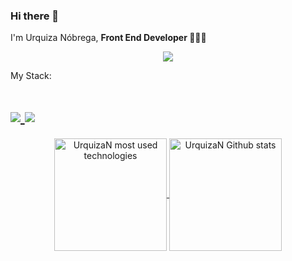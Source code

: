 ### Hi there 👋

<!--
**UrquizaN/UrquizaN** is a ✨ _special_ ✨ repository because its `README.md` (this file) appears on your GitHub profile.

Here are some ideas to get you started:

- 🔭 I’m currently working on ...
- 🌱 I’m currently learning ...
- 👯 I’m looking to collaborate on ...
- 🤔 I’m looking for help with ...
- 💬 Ask me about ...
- 📫 How to reach me: ...
- 😄 Pronouns: ...
- ⚡ Fun fact: ...
-->

<p>I'm Urquiza Nóbrega, <b>Front End Developer 👨🏽‍💻</b></p> 
<p align=center>
  <a
    href="https://www.linkedin.com/in/urquiza-nobrega/" 
    alt="LinkedIn"
    target="_blank"
  >
    <img src="https://img.shields.io/badge/linkedin-%230077B5.svg?style=for-the-badge&logo=linkedin&logoColor=white" />
  </a>
</p>

<p> My Stack:
<h1>  
  <a href="https://www.typescriptlang.org/" target="_blank"  rel="noopener noreferrer" >
    <img src="https://img.shields.io/badge/typescript-%23007ACC.svg?style=for-the-badge&logo=typescript&logoColor=white">
  </a>
  <a href="https://pt-br.reactjs.org/docs/getting-started.html" target="_blank"  rel="noopener noreferrer">
    <img src="https://img.shields.io/badge/react-%2320232a.svg?style=for-the-badge&logo=react&logoColor=%2361DAFB">
  </a>
 </h1>
</p>

<div align=center> 
<a href="https://github.com/UrquizaN">
    <img height="180em" align="center" src="https://github-readme-stats.vercel.app/api/top-langs/?username=UrquizaN&hide=php&count_private=true&include_all_commits=true&show_icons=true&theme=prussian&layout=compact" alt="UrquizaN most used technologies" />
  </a>
  <a href="https://github.com/UrquizaN">
    <img height="180em" align="center" src="https://github-readme-stats.vercel.app/api?username=UrquizaN&count_private=true&include_all_commits=true&show_icons=true&theme=prussian&layout=compact" alt="UrquizaN Github stats" />
  </a>
 <!-- ![Snake animation](https://github.com/UrquizaN/UrquizaN/blob/output/github-contribution-grid-snake.svg) -->
</div>
